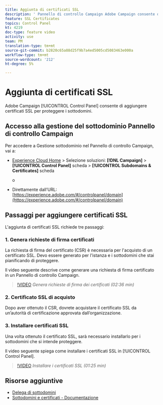 ```yaml
---
title: Aggiunta di certificati SSL
description: ' Pannello di controllo Campaign Adobe Campaign consente di aggiungere certificati SSL per proteggere i sottodomini.'
feature: SSL Certificates
topics: Control Panel
kt: 4219
doc-type: feature video
activity: use
team: PM
translation-type: tm+mt
source-git-commit: b2820c65a88d25f9b7a4ed5005cd5083463e000a
workflow-type: tm+mt
source-wordcount: '212'
ht-degree: 5%

---
```



# Aggiunta di certificati SSL

 Adobe Campaign [!UICONTROL Control Panel] consente di aggiungere certificati SSL per proteggere i sottodomini.

## Accesso alla gestione del sottodominio Pannello di controllo Campaign

Per accedere a Gestione sottodominio nel Pannello di controllo Campaign, vai a:

* [Experience Cloud Home](https://experience.adobe.com/#/home) > Selezione soluzioni: **[!DNL Campaign]** > **[!UICONTROL Control Panel]** scheda > **[!UICONTROL Subdomains & Certificates]** scheda

   o
* Direttamente dall’URL: [https://experience.adobe.com/#/controlpanel/domain](https://experience.adobe.com/#/controlpanel/domain)

## Passaggi per aggiungere certificati SSL

L&#39;aggiunta di certificati SSL richiede tre passaggi:

### 1. Genera richieste di firma certificati

La richiesta di firma del certificato (CSR) è necessaria per l&#39;acquisto di un certificato SSL. Devo essere generato per l&#39;istanza e i sottodomini che stai pianificando di proteggere.

Il video seguente descrive come generare una richiesta di firma certificato in un Pannello di controllo Campaign.

>[!VIDEO](https://video.tv.adobe.com/v/31317?quality=12)
*Genera richieste di firma dei certificati (02:36 min)*

### 2. Certificato SSL di acquisto

Dopo aver ottenuto il CSR, dovrete acquistare il certificato SSL da un’autorità di certificazione approvata dall’organizzazione.

### 3. Installare certificati SSL

Una volta ottenuto il certificato SSL, sarà necessario installarlo per i sottodomini che si intende proteggere.

Il video seguente spiega come installare i certificati SSL in [!UICONTROL Control Panel].

>[!VIDEO](https://video.tv.adobe.com/v/31166?quality=12)
*Installare i certificati SSL (01:25 min)*

## Risorse aggiuntive

* [Delega di sottodomini](/help/acc/monitoring-campaign-classic/control-panel/subdomain-delegation.md)
* [Sottodomini e certificati - Documentazione](https://docs.adobe.com/content/help/it-IT/control-panel/using/subdomains-and-certificates/renewing-subdomain-certificate.html)
